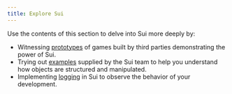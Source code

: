 ```yaml
---
title: Explore Sui
---
```


Use the contents of this section to delve into Sui more deeply by:

* Witnessing [prototypes](prototypes.md) of games built by third parties demonstrating the power of Sui.
* Trying out [examples](examples.md) supplied by the Sui team to help you understand how objects are structured and manipulated.
* Implementing [logging](observability.md) in Sui to observe the behavior of your development.
